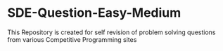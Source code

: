 # SDE-Question-Easy-Medium
This Repository is created for self revision of problem solving questions from various Competitive Programming sites

